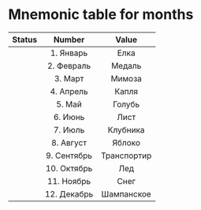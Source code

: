 # Mnemonic table for months

| Status | Number | Value |
| :---: | :---: | :---: |
| | 1. Январь | Елка |
| | 2. Февраль | Медаль |
| | 3. Март | Мимоза |
| | 4. Апрель | Капля |
| | 5. Май | Голубь |
| | 6. Июнь | Лист |
| | 7. Июль | Клубника |
| | 8. Август | Яблоко |
| | 9. Сентябрь | Транспортир |
| | 10. Октябрь | Лед |
| | 11. Ноябрь | Снег |
| | 12. Декабрь | Шампанское |